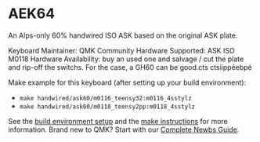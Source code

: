 # AEK64

An Alps-only 60% handwired ISO ASK based on the original ASK plate.

Keyboard Maintainer: QMK Community
Hardware Supported: ASK ISO M0118
Hardware Availability: buy an used one and salvage / cut the plate and rip-off the switchs. For the case, a GH60 can be good.cts
ctsiippéebpé

Make example for this keyboard (after setting up your build environment):

* `make handwired/ask60/m0116_teensy32:m0116_4sstylz`
* `make handwired/ask60/m0118_teensy2pp:m0118_4sstylz`


See the [build environment setup](https://docs.qmk.fm/#/getting_started_build_tools) and the [make instructions](https://docs.qmk.fm/#/getting_started_make_guide) for more information. Brand new to QMK? Start with our [Complete Newbs Guide](https://docs.qmk.fm/#/newbs).

